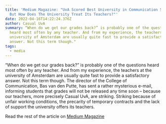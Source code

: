 ```yaml
---
title: 'Medium Magazine: "UvA Scored Best University in Communication Science –
  But How Does The University Treat Its Teachers?"'
date: 2022-04-16T14:22:24.376Z
author: Casual UvA
summary: “When do we get our grades back?” is probably one of the questions
  heard most often by any teacher. And from my experience, the teachers at the
  university of Amsterdam are usually quite fast to provide a satisfactory
  answer. Not this term though."
tags:
  - media
---
```

“When do we get our grades back?” is probably one of the questions heard most often by any teacher. And from my experience, the teachers at the university of Amsterdam are usually quite fast to provide a satisfactory answer. Not this term though. The director of the College of Communication, Bas van den Putte, has sent a rather mysterious e-mail, informing students that grades will not be released any time soon – because our teachers, more precisely Casual UvA, are striking. Striking because of unfair working conditions, the precarity of temporary contracts and the lack of support the university offers its teachers. 

Read the rest of the article on [Medium Magazine](https://mediummagazine.nl/uva-strike/)